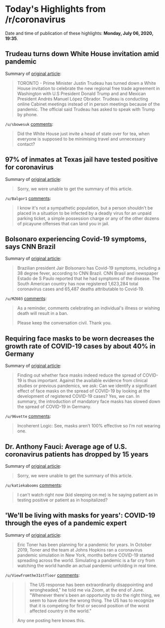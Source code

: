 # Today's Highlights from /r/coronavirus

Date and time of publication of these highlights: **Monday, July 06, 2020, 19:35**.

## Trudeau turns down White House invitation amid pandemic

Summary of [original article](https://abcnews.go.com/International/wireStory/trudeau-turns-white-house-invitation-amid-pandemic-71630584):

> TORONTO - Prime Minister Justin Trudeau has turned down a White House invitation to celebrate the new regional free trade agreement in Washington with U.S President Donald Trump and and Mexican President Andrés Manuel López Obrador. Trudeau is conducting online Cabinet meetings instead of in person meetings because of the pandemic. The official said Trudeau has asked to speak with Trump by phone.

`/u/sbowesuk` [comments](https://www.reddit.com/r/Coronavirus/comments/hm9an7/trudeau_turns_down_white_house_invitation_amid/):

> Did the White House just invite a head of state over for tea, when everyone is supposed to be minimising travel and unnecessary contact?

## 97% of inmates at Texas jail have tested positive for coronavirus

Summary of [original article](https://www.nydailynews.com/coronavirus/ny-coronavirus-texas-jail-nueces-20200706-bi24or6c5jcazhfu76urumhx2q-story.html):

> Sorry, we were unable to get the summary of this article.

`/u/Balgor1` [comments](https://www.reddit.com/r/Coronavirus/comments/hmc2pg/97_of_inmates_at_texas_jail_have_tested_positive/):

> I know it's not a sympathetic population, but a person shouldn't be placed in a situation to be infected by a deadly virus for an unpaid parking ticket, a simple possession charge or any of the other dozens of picayune offenses that can land you in jail.

## Bolsonaro experiencing Covid-19 symptoms, says CNN Brazil

Summary of [original article](https://www.irishtimes.com/news/world/bolsonaro-experiencing-covid-19-symptoms-says-cnn-brazil-1.4297784?mode=amp):

> Brazilian president Jair Bolsonaro has Covid-19 symptoms, including a 38 degree fever, according to CNN Brazil. CNN Brasil and newspaper Estado de S Paulo reported that he had symptoms of the disease. The South American country has now registered 1,623,284 total coronavirus cases and 65,487 deaths attributable to Covid-19.

`/u/MZ603` [comments](https://www.reddit.com/r/Coronavirus/comments/hmiwc9/bolsonaro_experiencing_covid19_symptoms_says_cnn/):

> As a reminder, comments celebrating an individual's illness or wishing death will result in a ban.
> 
> Please keep the conversation civil. Thank you.

## Requiring face masks to be worn decreases the growth rate of COVID-19 cases by about 40% in Germany

Summary of [original article](https://voxeu.org/article/unmasked-effect-face-masks-spread-covid-19):

> Finding out whether face masks indeed reduce the spread of COVID-19 is thus important. Against the available evidence from clinical studies or previous pandemics, we ask: Can we identify a significant effect of face masks on the spread of COVID-19 by looking at the development of registered COVID-19 cases? Yes, we can. In summary, the introduction of mandatory face masks has slowed down the spread of COVID-19 in Germany.

`/u/96vette` [comments](https://www.reddit.com/r/Coronavirus/comments/hm8mhr/requiring_face_masks_to_be_worn_decreases_the/):

> Incoherent Logic:  See, masks aren’t 100% effective so I’m not wearing one.

## Dr. Anthony Fauci: Average age of U.S. coronavirus patients has dropped by 15 years

Summary of [original article](https://youtu.be/c21Im2tWgtY):

> Sorry, we were unable to get the summary of this article.

`/u/katiekabooms` [comments](https://www.reddit.com/r/Coronavirus/comments/hmf377/dr_anthony_fauci_average_age_of_us_coronavirus/):

> I can't watch right now (kid sleeping on me) is he saying patient as in testing positive or patient as in hospitalized?

## 'We'll be living with masks for years': COVID-19 through the eyes of a pandemic expert

Summary of [original article](https://www.cnet.com/news/living-with-masks-for-years-covid-19-through-the-eyes-of-a-pandemic-expert/):

> Eric Toner has been planning for a pandemic for years. In October 2019, Toner and the team at Johns Hopkins ran a coronavirus pandemic simulation in New York, months before COVID-19 started spreading across the world. Simulating a pandemic is a far cry from watching the world handle an actual pandemic unfolding in real time.

`/u/Viewfromthe31stfloor` [comments](https://www.reddit.com/r/Coronavirus/comments/hmhr7q/well_be_living_with_masks_for_years_covid19/):

> >The US response has been extraordinarily disappointing and wrongheaded," he told me via Zoom, at the end of June. "Whenever there's been an opportunity to do the right thing, we seem to have done the wrong thing. The US has to recognize that it is competing for first or second position of the worst affected country in the world."
> 
> Any one posting here knows this.

